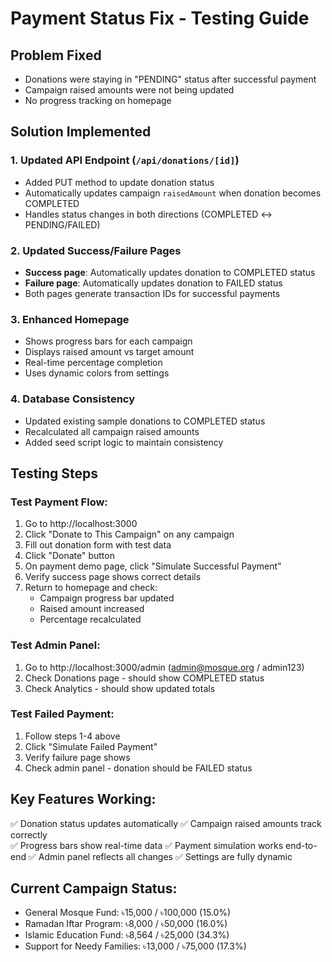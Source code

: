 # Payment Status Fix - Testing Guide

## Problem Fixed

- Donations were staying in "PENDING" status after successful payment
- Campaign raised amounts were not being updated
- No progress tracking on homepage

## Solution Implemented

### 1. Updated API Endpoint (`/api/donations/[id]`)

- Added PUT method to update donation status
- Automatically updates campaign `raisedAmount` when donation becomes COMPLETED
- Handles status changes in both directions (COMPLETED ↔ PENDING/FAILED)

### 2. Updated Success/Failure Pages

- **Success page**: Automatically updates donation to COMPLETED status
- **Failure page**: Automatically updates donation to FAILED status
- Both pages generate transaction IDs for successful payments

### 3. Enhanced Homepage

- Shows progress bars for each campaign
- Displays raised amount vs target amount
- Real-time percentage completion
- Uses dynamic colors from settings

### 4. Database Consistency

- Updated existing sample donations to COMPLETED status
- Recalculated all campaign raised amounts
- Added seed script logic to maintain consistency

## Testing Steps

### Test Payment Flow:

1. Go to http://localhost:3000
2. Click "Donate to This Campaign" on any campaign
3. Fill out donation form with test data
4. Click "Donate" button
5. On payment demo page, click "Simulate Successful Payment"
6. Verify success page shows correct details
7. Return to homepage and check:
   - Campaign progress bar updated
   - Raised amount increased
   - Percentage recalculated

### Test Admin Panel:

1. Go to http://localhost:3000/admin (admin@mosque.org / admin123)
2. Check Donations page - should show COMPLETED status
3. Check Analytics - should show updated totals

### Test Failed Payment:

1. Follow steps 1-4 above
2. Click "Simulate Failed Payment"
3. Verify failure page shows
4. Check admin panel - donation should be FAILED status

## Key Features Working:

✅ Donation status updates automatically
✅ Campaign raised amounts track correctly  
✅ Progress bars show real-time data
✅ Payment simulation works end-to-end
✅ Admin panel reflects all changes
✅ Settings are fully dynamic

## Current Campaign Status:

- General Mosque Fund: ৳15,000 / ৳100,000 (15.0%)
- Ramadan Iftar Program: ৳8,000 / ৳50,000 (16.0%)
- Islamic Education Fund: ৳8,564 / ৳25,000 (34.3%)
- Support for Needy Families: ৳13,000 / ৳75,000 (17.3%)
